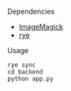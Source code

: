Dependencies

- [ImageMagick](https://imagemagick.org/script/download.php)
- [rye](https://rye-up.com/)

Usage

```
rye sync 
cd backend 
python app.py
```